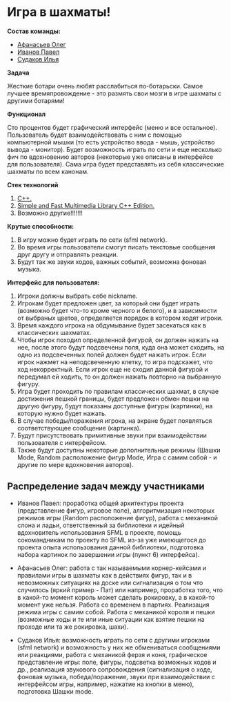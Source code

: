 # Игра в шахматы!
**Состав команды:**
- [Афанасьев Олег](https://t.me/afanasevo)
- [Иванов Павел](https://t.me/vladkrytoi)
- [Судаков Илья](https://t.me/sudakovcom)

**Задача**

Жесткие ботари очень любят расслабиться по-ботарьски. Самое лучшее времяпровождение - это размять свои мозги в игре шахматы с другими ботарями! 

**Функционал**

Сто процентов будет графический интерфейс (меню и все остальное). Пользователь будет взаимодействовать с ним с помощью компьютерной мышки (то есть устройство ввода - мышь, устройство вывода - монитор). Будет возможность играть по сети и еще несколько фич по вдохновению авторов (некоторые уже описаны в интерфейсе для пользователя). Сама игра будет представлять из себя классические шахматы по всем канонам.

**Стек технологий**
1) [C++.](https://ru.wikipedia.org/wiki/C%2B%2B)
2) [Simple and Fast Multimedia Library C++ Edition.](https://www.sfml-dev.org/)
3) Возможно другие!!!!!!!

**Крутые способности:**
1) В игру можно будет играть по сети (sfml network).
2) Во время игры пользователи смогут писать текстовые сообщения друг другу и отправлять реакции.
3) Будут так же звуки ходов, важных событий, возможна фоновая музыка.

**Интерфейс для пользователя:**
1) Игроки должны выбрать себе nickname.
2) Игрокам будет предложен цвет, за который они будет играть (возможно будет что-то кроме черного и белого), и в зависимости от выбраных цветов, определяется порядок в котором ходят игроки.
3) Время каждого игрока на обдумывание будет засекаться как в классических шахматах.
4) Чтобы игрок походил определенной фигурой, он должен нажать на нее, после этого будут подсвечены поля, куда она может сходить, на одно из подсвеченных полей должен будет нажать игрок. Если игрок нажмет на неподсвеченную клетку, то игра подскажет, что ход некорректный. Если игрок еще не сходил данной фигурой и передумал ей ходить, то он должен нажать повторно на выбранную фигуру.
5) Игра будет проходить по правилам классических шахмат, в случае достижения пешкой границы, будет предложен обмен пешки на другую фигуру, будут показаны доступные фигуры (картинки), на которую нужно будет нажать. 
6) В случае победы/поражения игрока, на экране будет появляться соответствующее сообщение (картинка).
7) Будут присутствовать примитивные звуки при взаимодействии пользователя с интерфейсом.
8) Также будут доступны некоторые дополнительные режимы (Шашки Mode, Random расположение фигур Mode, Игра с самим собой - и другие по мере вдохновения авторов).

## Распределение задач между участниками

- Иванов Павел: проработка общей архитектуры проекта (представление фигур, игровое поле), алгоритмизация некоторых режимов игры (Random расположение фигур), работа с механикой слона и ладьи, ответственный за библиотеки и идейный вдохновитель использования SFML в проекте, помощь сокомандникам по проекту по SFML из-за уже имеющегося до проекта опыта использования данной библиотеки, подготовка набора картинок по завершении игры (пункт 6) интерфейса).

- Афанасьев Олег: работа с так называемыми корнер-кейсами и правилами игры в шахматы как в действиях фигур, так и в невозможных ситуациях на доске или сигнализация о том что случилось (яркий пример - Пат) или например, проработка того, что в какой-то момент король может сделать рокировку, а в какой-то момент уже нельзя. Работа со временем в партиях. Реализация режима игры с самим собой. Работа с механикой короля и пешки (возможные ходы и те или иные ситуации как взятие пешки на проходе или та же рокировка, шахи).

- Судаков Илья: возможность играть по сети с другими игроками (sfml network) и возможность у них же обмениваться сообщениями или реакциями, работа с механикой ферзя и коня, графическое представление игры: поле, фигуры, подсветка возможных ходов и др., реализация звукового сопровождения (сигнализация о ходе, фоновая музыка, победа/поражение, звуки при взаимодействии с интерфейсом игры, например, нажатие на кнопки в меню), подготовка Шашки mode.
